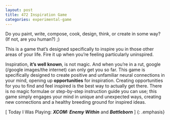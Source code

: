 ```yaml
---
layout: post
title: 472 Inspiration Game
categories: experimental-game
---
```

Do you paint, write, compose, cook, design, think, or create in some way? (If not, are you human?) ;)

This is a game that’s designed specifically to inspire you in those other areas of your life. Fire it up when you’re feeling particularly uninspired.

Inspiration, **it’s well known**, is not magic. And when you’re in a rut, google (/google images/the internet) can only get you so far. This game is specifically designed to create positive and unfamiliar neural connections in your mind, opening up **opportunities** for inspiration. Creating opportunities for you to find and feel inspired is the best way to actually get there.  There is no magic formulae or step-by-step instruction guide you can use; this game simply engages your mind in unique and unexpected ways, creating new connections and a healthy breeding ground for inspired ideas.

[ Today I Was Playing: ***XCOM: Enemy Within*** and ***Battleborn*** ]
{: .emphasis}